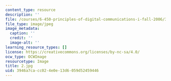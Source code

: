 ```yaml
---
content_type: resource
description: ''
file: /courses/6-450-principles-of-digital-communications-i-fall-2006/3946a7cacc024e0e13d6059d52459446_2.jpg
file_type: image/jpeg
image_metadata:
  caption: ''
  credit: ''
  image-alt: ''
learning_resource_types: []
license: https://creativecommons.org/licenses/by-nc-sa/4.0/
ocw_type: OCWImage
resourcetype: Image
title: 2.jpg
uid: 3946a7ca-cc02-4e0e-13d6-059d52459446
---
```

